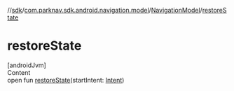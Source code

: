 //[sdk](../../../index.md)/[com.parknav.sdk.android.navigation.model](../index.md)/[NavigationModel](index.md)/[restoreState](restore-state.md)



# restoreState  
[androidJvm]  
Content  
open fun [restoreState](restore-state.md)(startIntent: [Intent](https://developer.android.com/reference/kotlin/android/content/Intent.html))  



